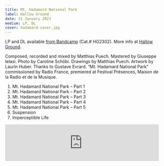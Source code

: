 ```yaml
---
title: Mt. Hadamard National Park
label: Hallow Ground
date: 31 January 2023
medium: LP, DL
cover: hadamard-cover.jpg
---
```


LP and DL available [from Bandcamp](https://hallowground.bandcamp.com/album/matthias-puech-mt-hadamard-national-park) (Cat.# HG2302). More info at [Hallow Ground](https://hallowground.com/).

Composed, recorded and mixed by Matthias Puech. Mastered by Giuseppe Ielasi. Photo by Caroline Schöbi. Drawings by Matthias Puech. Artwork by Laurin Huber. Thanks to Gustave Evrard. “Mt. Hadamard National Park” commissioned by Radio France, premiered at Festival Présences, Maison de la Radio et de la Musique.

1. Mt. Hadamard National Park – Part 1
2. Mt. Hadamard National Park – Part 2
3. Mt. Hadamard National Park – Part 3
4. Mt. Hadamard National Park – Part 4
5. Mt. Hadamard National Park – Part 5
6. Suspension
7. Imperceptible Life

<iframe style="border: 0; width: 100%; height: 120px;" src="https://bandcamp.com/EmbeddedPlayer/album=3927284573/size=large/bgcol=ffffff/linkcol=0687f5/tracklist=false/artwork=small/transparent=true/" seamless><a href="https://hallowground.bandcamp.com/album/matthias-puech-mt-hadamard-national-park">MATTHIAS PUECH - Mt. Hadamard National Park by Matthias Puech</a></iframe>
